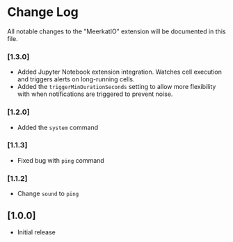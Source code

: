 # Change Log

All notable changes to the "MeerkatIO" extension will be documented in this file.

### [1.3.0]

- Added Jupyter Notebook extension integration. Watches cell execution and triggers alerts on long-running cells.
- Added the `triggerMinDurationSeconds` setting to allow more flexibility with when notifications are triggered to prevent noise.

### [1.2.0]

- Added the `system` command

### [1.1.3]

- Fixed bug with `ping` command

### [1.1.2]

- Change `sound` to `ping`

## [1.0.0]

- Initial release